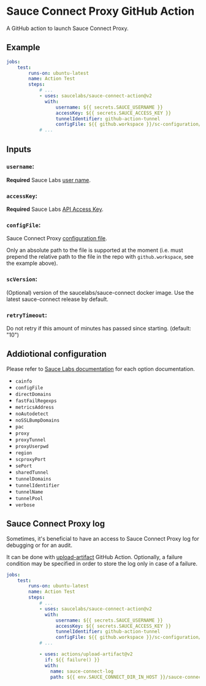 # Sauce Connect Proxy GitHub Action

A GitHub action to launch Sauce Connect Proxy.

## Example

```yaml
jobs:
    test:
        runs-on: ubuntu-latest
        name: Action Test
        steps:
            # ...
            - uses: saucelabs/sauce-connect-action@v2
              with:
                  username: ${{ secrets.SAUCE_USERNAME }}
                  accessKey: ${{ secrets.SAUCE_ACCESS_KEY }}
                  tunnelIdentifier: github-action-tunnel
                  configFile: ${{ github.workspace }}/sc-configuration/config.yaml
            # ...
```

## Inputs

### `username`:

**Required** Sauce Labs [user name](https://docs.saucelabs.com/dev/cli/sauce-connect-proxy/#--user).

### `accessKey`:

**Required** Sauce Labs [API Access Key](https://docs.saucelabs.com/dev/cli/sauce-connect-proxy/#--api-key).

### `configFile`:

Sauce Connect Proxy [configuration file](https://docs.saucelabs.com/secure-connections/sauce-connect/setup-configuration/yaml-config/).

Only an absolute path to the file is supported at the moment (i.e. must prepend the relative path to the file in the repo with `github.workspace`, see the example above).

### `scVersion`:

(Optional) version of the saucelabs/sauce-connect docker image. Use the latest sauce-connect release by default.

### `retryTimeout`:

Do not retry if this amount of minutes has passed since starting. (default: "10")

## Addiotional configuration

Please refer to [Sauce Labs documentation](https://docs.saucelabs.com/dev/cli/sauce-connect-proxy/index.html) for each option documentation.

- `cainfo`
- `configFile`
- `directDomains`
- `fastFailRegexps`
- `metricsAddress`
- `noAutodetect`
- `noSSLBumpDomains`
- `pac`
- `proxy`
- `proxyTunnel`
- `proxyUserpwd`
- `region`
- `scproxyPort`
- `sePort`
- `sharedTunnel`
- `tunnelDomains`
- `tunnelIdentifier`
- `tunnelName`
- `tunnelPool`
- `verbose`

## Sauce Connect Proxy log

Sometimes, it's beneficial to have an access to Sauce Connect Proxy log for debugging or for an audit.

It can be done with [upload-artifact](https://github.com/actions/upload-artifact) GitHub Action.
Optionally, a failure condition may be specified in order to store the log only in case of a failure.

```yaml
jobs:
    test:
        runs-on: ubuntu-latest
        name: Action Test
        steps:
            # ...
            - uses: saucelabs/sauce-connect-action@v2
              with:
                  username: ${{ secrets.SAUCE_USERNAME }}
                  accessKey: ${{ secrets.SAUCE_ACCESS_KEY }}
                  tunnelIdentifier: github-action-tunnel
                  configFile: ${{ github.workspace }}/sc-configuration/config.yaml
            # ...

            - uses: actions/upload-artifact@v2
              if: ${{ failure() }}
              with:
                name: sauce-connect-log
                path: ${{ env.SAUCE_CONNECT_DIR_IN_HOST }}/sauce-connect.log
```
